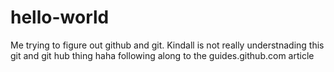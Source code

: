 # hello-world
Me trying to figure out github and git. 
Kindall is not really understnading this git and git hub thing haha following along to the guides.github.com article 
